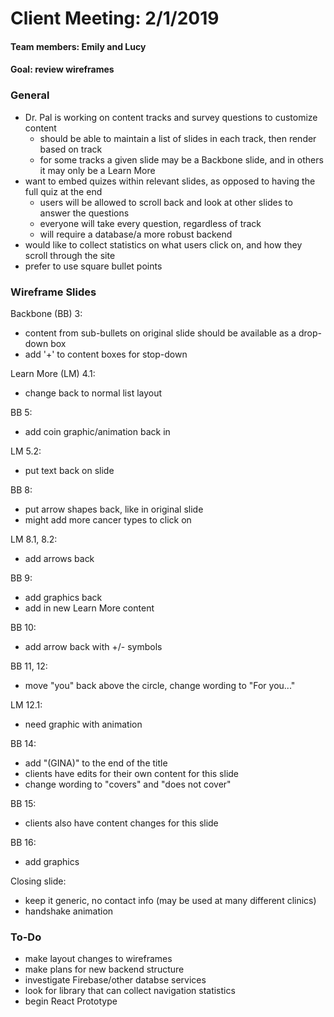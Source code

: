 # Client Meeting:  2/1/2019

#### Team members:  Emily and Lucy
#### Goal:  review wireframes

### General
* Dr. Pal is working on content tracks and survey questions to customize content
  * should be able to maintain a list of slides in each track, then render based on track
  * for some tracks a given slide may be a Backbone slide, and in others it may only be a Learn More
* want to embed quizes within relevant slides, as opposed to having the full quiz at the end
  * users will be allowed to scroll back and look at other slides to answer the questions
  * everyone will take every question, regardless of track
  * will require a database/a more robust backend
* would like to collect statistics on what users click on, and how they scroll through the site
* prefer to use square bullet points

### Wireframe Slides

Backbone (BB) 3:
* content from sub-bullets on original slide should be available as a drop-down box
* add '+' to content boxes for stop-down

Learn More (LM) 4.1:
* change back to normal list layout

BB 5:
* add coin graphic/animation back in

LM 5.2:
* put text back on slide

BB 8:
* put arrow shapes back, like in original slide
* might add more cancer types to click on

LM 8.1, 8.2:
* add arrows back

BB 9:
* add graphics back
* add in new Learn More content

BB 10:
* add arrow back with +/- symbols

BB 11, 12:
* move "you" back above the circle, change wording to "For you..."

LM 12.1:
* need graphic with animation

BB 14:
* add "(GINA)" to the end of the title
* clients have edits for their own content for this slide
* change wording to "covers" and "does not cover"

BB 15:
* clients also have content changes for this slide

BB 16:
* add graphics

Closing slide:
* keep it generic, no contact info (may be used at many different clinics)
* handshake animation


### To-Do
* make layout changes to wireframes
* make plans for new backend structure
* investigate Firebase/other databse services
* look for library that can collect navigation statistics
* begin React Prototype
